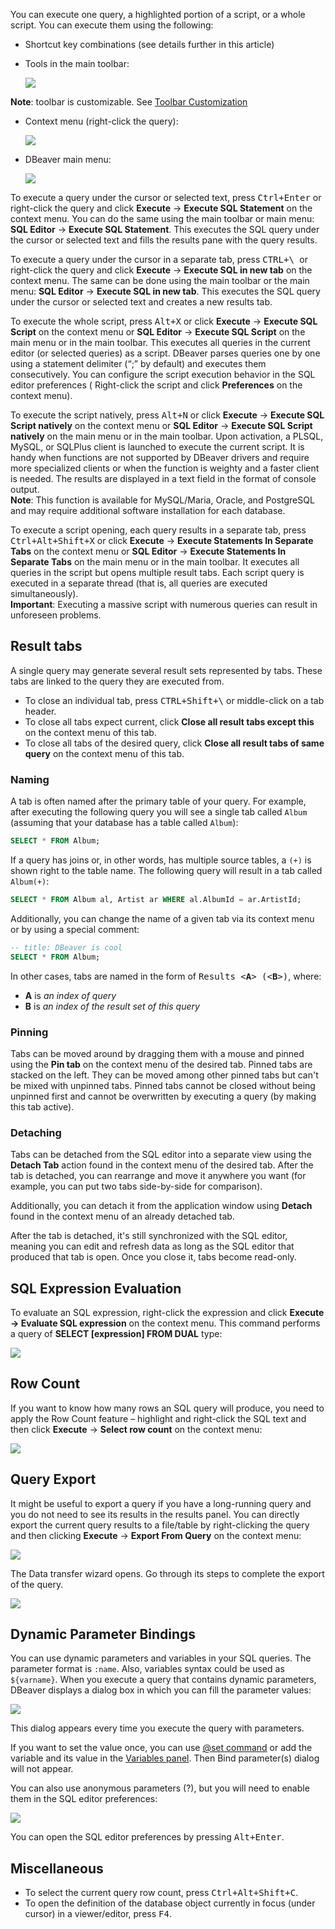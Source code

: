 You can execute one query, a highlighted portion of a script, or a whole script. You can execute them using the following:
* Shortcut key combinations (see details further in this article)
* Tools in the main toolbar: 

   ![](images/ug/Execute-buttons.png) 

**Note**: toolbar is customizable. See [Toolbar Customization](Toolbar-Customization)

* Context menu (right-click the query):

  ![](images/ug/execute-context-menu.png)

* DBeaver main menu:
 
  ![](images/ug/Execute-main-menu.png)

To execute a query under the cursor or selected text, press <kbd>Ctrl+Enter</kbd> or right-click the query and click
**Execute** -> **Execute SQL Statement** on the context menu. You can do the same using the main toolbar or main menu: **SQL
Editor** -> **Execute SQL Statement**. This executes the SQL query under the cursor or selected text and fills the results
pane with the query results.

To execute a query under the cursor in a separate tab, press <kbd>CTRL+\ </kbd> or right-click the query and click
**Execute** -> **Execute SQL in new tab** on the context menu. The same can be done using the main toolbar or the main menu:
**SQL Editor** -> **Execute SQL in new tab**. This executes the SQL query under the cursor or selected text and creates a
new results tab.

To execute the whole script, press <kbd>Alt+X</kbd> or click **Execute** -> **Execute SQL Script** on the context menu or
**SQL Editor** -> **Execute SQL Script** on the main menu or in the main toolbar. This executes all queries in the current
editor (or selected queries) as a script. DBeaver parses queries one by one using a statement delimiter (“;” by default)
and executes them consecutively. You can configure the script execution behavior in the SQL editor preferences (
Right-click the script and click **Preferences** on the context menu).

To execute the script natively, press <kbd>Alt+N</kbd> or click **Execute** -> **Execute SQL Script natively** on the
context menu or **SQL Editor** -> **Execute SQL Script natively** on the main menu or in the main toolbar. 
Upon activation, a PLSQL, MySQL, or SQLPlus client is launched to execute the current script. It is handy
when functions are not supported by DBeaver drivers and require more specialized clients or when the
function is weighty and a faster client is needed. The results are displayed in a text field in the format of console
output.
<br>**Note**: This function is available for MySQL/Maria, Oracle, and PostgreSQL and may require additional software
installation for each database.

To execute a script opening, each query results in a separate tab, press <kbd>Ctrl+Alt+Shift+X</kbd> or click
**Execute** -> **Execute Statements In Separate Tabs** on the context menu or **SQL Editor** -> **Execute Statements In Separate
Tabs** on the main menu or in the main toolbar. It executes all queries in the script but opens multiple result tabs.
Each script query is executed in a separate thread (that is, all queries are executed simultaneously).
<br>**Important**: Executing a massive script with numerous queries can result in unforeseen problems.

## Result tabs

A single query may generate several result sets represented by tabs. These tabs are linked to the query they are executed from.

* To close an individual tab, press <kbd>CTRL+Shift+&bsol;</kbd> or middle-click on a tab header. 
* To close all tabs expect current, click **Close all result tabs except this** on the context menu of this tab.
* To close all tabs of the desired query, click **Close all result tabs of same query** on the context menu of this tab.

### Naming

A tab is often named after the primary table of your query. For example, after executing the following query you will see a single tab called `Album` (assuming that your database has a table called `Album`):

```sql
SELECT * FROM Album;
```

If a query has joins or, in other words, has multiple source tables, a `(+)` is shown right to the table name. The following query will result in a tab called `Album(+)`:

```sql
SELECT * FROM Album al, Artist ar WHERE al.AlbumId = ar.ArtistId;
```

Additionally, you can change the name of a given tab via its context menu or by using a special comment:

```sql
-- title: DBeaver is cool
SELECT * FROM Album;
```

In other cases, tabs are named in the form of <kbd>Results &lt;**A**&gt; (&lt;**B**&gt;)</kbd>, where:
* **A** is _an index of query_
* **B** is _an index of the result set of this query_

### Pinning

Tabs can be moved around by dragging them with a mouse and pinned using the **Pin tab** on the context menu of the desired tab. Pinned tabs are stacked on the left. They can be moved among other pinned tabs but can't be mixed with unpinned tabs. Pinned tabs cannot be closed without being unpinned first and cannot be overwritten by executing a query (by making this tab active).

### Detaching

Tabs can be detached from the SQL editor into a separate view using the **Detach Tab** action found in the context menu of the desired tab. After the tab is detached, you can rearrange and move it anywhere you want (for example, you can put two tabs side-by-side for comparison).

Additionally, you can detach it from the application window using **Detach** found in the context menu of an already detached tab.

After the tab is detached, it's still synchronized with the SQL editor, meaning you can edit and refresh data as long as the SQL editor that produced that tab is open. Once you close it, tabs become read-only.

## SQL Expression Evaluation
To evaluate an SQL expression, right-click the expression and click **Execute -> Evaluate SQL expression** on the context menu. This command performs a query of **SELECT [expression] FROM DUAL** type:

![](images/ug/Evaluate-SQL-expression.png)

## Row Count
If you want to know how many rows an SQL query will produce, you need to apply the Row Count feature – highlight and right-click the SQL text and then click **Execute** -> **Select row count** on the context menu:

![](images/ug/Row-Count.png)

## Query Export
It might be useful to export a query if you have a long-running query and you do not need to see its results in the results panel. You can directly export the current query results to a file/table by right-clicking the query and then clicking **Execute** -> **Export From Query** on the context menu:

![](images/ug/Export-from-Query.png)

The Data transfer wizard opens. Go through its steps to complete the export of the query.

![](images/ug/Data-transfer-window.png)

## Dynamic Parameter Bindings

You can use dynamic parameters and variables in your SQL queries. The parameter format is `:name`. Also, variables syntax could be used as `${varname}`. When you execute a query that contains dynamic parameters, DBeaver displays a dialog box in which you can fill the parameter values:

![](images/ug/Bind-parameters-dialog.png)

This dialog appears every time you execute the query with parameters.

If you want to set the value once, you can use [@set command](https://github.com/dbeaver/dbeaver/wiki/Client-Side-Scripting) or add the variable and its value in the [Variables panel](https://github.com/dbeaver/dbeaver/wiki/Variables-panel). Then Bind parameter(s) dialog will not appear.

You can also use anonymous parameters (?), but you will need to enable them in the SQL editor preferences:

![](images/ug/Anonymous-SQL-params-Preferences.png)

You can open the SQL editor preferences by pressing <kbd>Alt+Enter</kbd>.

## Miscellaneous
* To select the current query row count, press <kbd>Ctrl+Alt+Shift+C</kbd>.
* To open the definition of the database object currently in focus (under cursor) in a viewer/editor, press <kbd>F4</kbd>.  